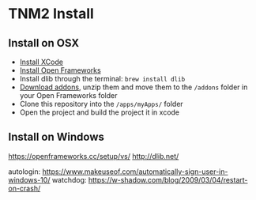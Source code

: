 # TNM2 Install

## Install on OSX

- [Install XCode](https://openframeworks.cc/setup/xcode/)
- [Install Open Frameworks](https://openframeworks.cc/download/)
- Install dlib through the terminal: `brew install dlib`
- [Download addons](https://www.dropbox.com/s/ftqi7lvbzy7eojv/addons.zip?dl=0), unzip them and move them to the `/addons` folder in your Open Frameworks folder
- Clone this repository into the `/apps/myApps/` folder
- Open the project and build the project it in xcode

## Install on Windows

https://openframeworks.cc/setup/vs/
http://dlib.net/

autologin: https://www.makeuseof.com/automatically-sign-user-in-windows-10/
watchdog: https://w-shadow.com/blog/2009/03/04/restart-on-crash/

